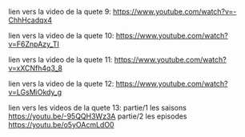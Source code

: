 lien vers la video de la quete 9:
https://www.youtube.com/watch?v=-ChhHcadqx4


lien vers la video de la quete 10:
https://www.youtube.com/watch?v=F6ZnpAzy_TI


lien vers la video de la quete 11:
https://www.youtube.com/watch?v=xXCNfh4q3_8


lien vers la video de la quete 12:
https://www.youtube.com/watch?v=LGsMiOkdy_g


lien vers les videos de la quete 13:
partie/1 les saisons
https://youtu.be/-95QQH3Wz3A
partie/2 les episodes
https://youtu.be/o5yOAcmLdO0


